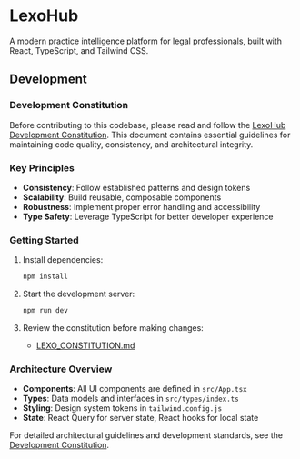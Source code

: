 # LexoHub

A modern practice intelligence platform for legal professionals, built with React, TypeScript, and Tailwind CSS.

## Development

### Development Constitution

Before contributing to this codebase, please read and follow the [LexoHub Development Constitution](./LEXO_CONSTITUTION.md). This document contains essential guidelines for maintaining code quality, consistency, and architectural integrity.

### Key Principles

- **Consistency**: Follow established patterns and design tokens
- **Scalability**: Build reusable, composable components
- **Robustness**: Implement proper error handling and accessibility
- **Type Safety**: Leverage TypeScript for better developer experience

### Getting Started

1. Install dependencies:
   ```bash
   npm install
   ```

2. Start the development server:
   ```bash
   npm run dev
   ```

3. Review the constitution before making changes:
   - [LEXO_CONSTITUTION.md](./LEXO_CONSTITUTION.md)

### Architecture Overview

- **Components**: All UI components are defined in `src/App.tsx`
- **Types**: Data models and interfaces in `src/types/index.ts`
- **Styling**: Design system tokens in `tailwind.config.js`
- **State**: React Query for server state, React hooks for local state

For detailed architectural guidelines and development standards, see the [Development Constitution](./LEXO_CONSTITUTION.md).
